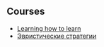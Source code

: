 ## Courses

* [Learning how to learn](https://www.coursera.org/learn/learning-how-to-learn/)
* [Эвристические стратегии](https://www.youtube.com/watch?v=VOmvu9kPIPc&list=PLRnZ3k_L91GlNesk-ZT6b7JUZPylivFiX&index=1)
